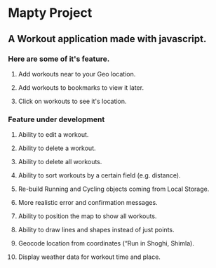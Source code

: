 # Mapty Project

## A Workout application made with javascript.

### Here are some of it's feature.

1. Add workouts near to your Geo location.

2. Add workouts to bookmarks to view it later.

3. Click on workouts to see it's location.

### Feature under development

1. Ability to edit a workout.

2. Ability to delete a workout.

3. Ability to delete all workouts.

4. Ability to sort workouts by a certain field (e.g. distance).

5. Re-build Running and Cycling objects coming from Local Storage.

6. More realistic error and confirmation messages.

7. Ability to position the map to show all workouts.

8. Ability to draw lines and shapes instead of just points.

9. Geocode location from coordinates (“Run in Shoghi, Shimla).

10. Display weather data for workout time and place.
